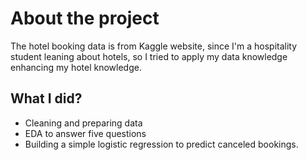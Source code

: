 # About the project
The hotel booking data is from Kaggle website, since I'm a hospitality student leaning about hotels, so I tried to apply my data knowledge enhancing my hotel knowledge.
## What I did?
- Cleaning and preparing data
- EDA to answer five questions
- Building a simple logistic regression to predict canceled bookings.
